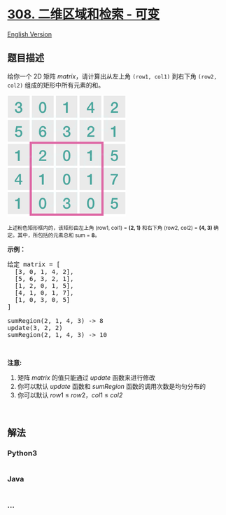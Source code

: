 # [308. 二维区域和检索 - 可变](https://leetcode-cn.com/problems/range-sum-query-2d-mutable)

[English Version](/solution/0300-0399/0308.Range%20Sum%20Query%202D%20-%20Mutable/README_EN.md)

## 题目描述

<!-- 这里写题目描述 -->
<p>给你一个 2D 矩阵 <em>matrix</em>，请计算出从左上角 <code>(row1, col1)</code> 到右下角 <code>(row2, col2)</code> 组成的矩形中所有元素的和。</p>

![](./images/308_range_sum_query_2d_mutable.png)

<p><small>上述粉色矩形框内的，该矩形由左上角 (row1, col1) = <strong>(2, 1)</strong> 和右下角 (row2, col2) = <strong>(4, 3) </strong>确定。其中，所包括的元素总和 sum = <strong>8</strong>。</small></p>

<p><strong>示例：</strong></p>

<pre>给定 matrix = [
  [3, 0, 1, 4, 2],
  [5, 6, 3, 2, 1],
  [1, 2, 0, 1, 5],
  [4, 1, 0, 1, 7],
  [1, 0, 3, 0, 5]
]

sumRegion(2, 1, 4, 3) -> 8
update(3, 2, 2)
sumRegion(2, 1, 4, 3) -> 10
</pre>

<p> </p>

<p><strong>注意:</strong></p>

<ol>
	<li>矩阵 <em>matrix </em>的值只能通过 <em>update </em>函数来进行修改</li>
	<li>你可以默认 <em>update </em>函数和 <em>sumRegion </em>函数的调用次数是均匀分布的</li>
	<li>你可以默认 <em>row</em>1 ≤ <em>row</em>2，<em>col</em>1 ≤ <em>col2</em></li>
</ol>

<p> </p>

## 解法

<!-- 这里可写通用的实现逻辑 -->

<!-- tabs:start -->

### **Python3**

<!-- 这里可写当前语言的特殊实现逻辑 -->

```python

```

### **Java**

<!-- 这里可写当前语言的特殊实现逻辑 -->

```java

```

### **...**

```

```

<!-- tabs:end -->

